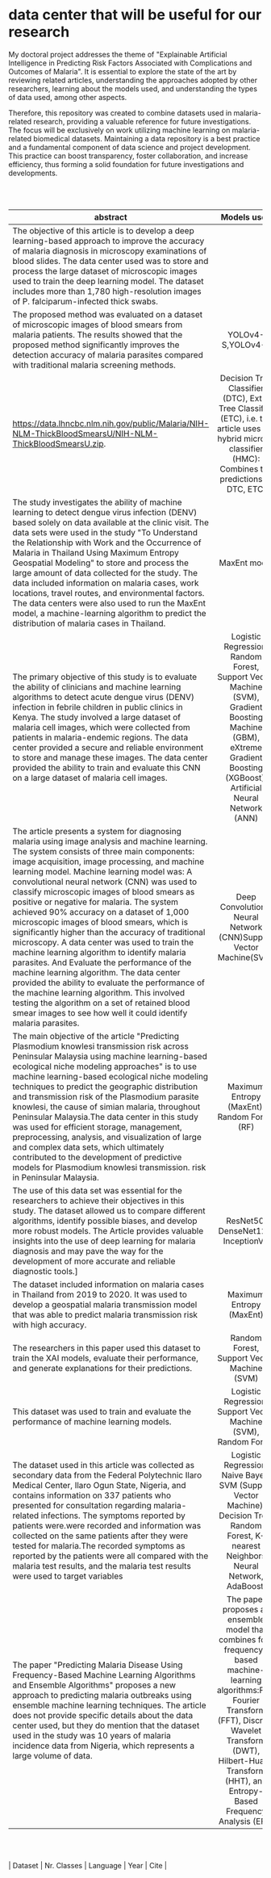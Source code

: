 data center that will be useful for our research
============================================

My doctoral project addresses the theme of "Explainable Artificial Intelligence in Predicting Risk Factors Associated with Complications and Outcomes of Malaria". It is essential to explore the state of the art by reviewing related articles, understanding the approaches adopted by other researchers, learning about the models used, and understanding the types of data used, among other aspects.

Therefore, this repository was created to combine datasets used in malaria-related research, providing a valuable reference for future investigations. The focus will be exclusively on work utilizing machine learning on malaria-related biomedical datasets. Maintaining a data repository is a best practice and a fundamental component of data science and project development. This practice can boost transparency, foster collaboration, and increase efficiency, thus forming a solid foundation for future investigations and developments.

<br> <br> 


| abstract                      |        Models used                    | Language | Year |Reference & Dataset | 
|---------------------------------------------------------------------------------------------------------------------------------------------------------------------------------------------------------------------------------------|:----------------------------------:| :-------:|------|------|
| The objective of this article is to develop a deep learning-based approach to improve the accuracy of malaria diagnosis in microscopy examinations of blood slides. The data center used was to store and process the large dataset of microscopic images used to train the deep learning model. The dataset includes more than 1,780 high-resolution images of P. falciparum-infected thick swabs.
The proposed method was evaluated on a dataset of microscopic images of blood smears from malaria patients. The results showed that the proposed method significantly improves the detection accuracy of malaria parasites compared with traditional malaria screening methods.| YOLOv4-S,YOLOv4-L| English|2023|  https://bmcmedimaging.biomedcentral.com/articles/10.1186/s12880-023-00993-9. The datasets used linkhttps://data.lhncbc.nlm.nih.gov/public/Malaria/Thick_Smears_150/index.html, is available here http://air.ug/downloads/plasmodium-phonecamera.zip, https://drive.google.com/drive/folders/1p45Dt-BJy8hhoI-rYnhcaL6IMl5FsFL-?usp=sharing (last accessed: 03/10/2022). https://data.lhncbc.nlm.nih.gov/public/Malaria/NIH-NLM-ThickBloodSmearsU/NIH-NLM-ThickBloodSmearsU.zip.|   
| https://data.lhncbc.nlm.nih.gov/public/Malaria/NIH-NLM-ThickBloodSmearsU/NIH-NLM-ThickBloodSmearsU.zip.|Decision Tree Classifier (DTC), Extra Tree Classifier (ETC), i.e. the article uses the hybrid microbe classifier (HMC): Combines the predictions of DTC, ETC. | English | 2023 | [Predicting microbe organisms using data of living micro forms of life and hybrid microbes classifier] dataset[ (https://journals.plos.org/plosone/article?id=10.1371/journal.pone.0284522) https://doi.org/10.1371/journal.pone.0284522.s001 (ZIP)] |
|The study investigates the ability of machine learning to detect dengue virus infection (DENV) based solely on data available at the clinic visit. The data sets were used in the study "To Understand the Relationship with Work and the Occurrence of Malaria in Thailand Using Maximum Entropy Geospatial Modeling" to store and process the large amount of data collected for the study. The data included information on malaria cases, work locations, travel routes, and environmental factors. The data centers were also used to run the MaxEnt model, a machine-learning algorithm to predict the distribution of malaria cases in Thailand.|  MaxEnt model| English |  2023 |[(https://malariajournal.biomedcentral.com/articles/10.1186/s12936-023-04478-6)](https://malariajournal.biomedcentral.com/articles/10.1186/s12936-023-04478-6)  dataset (http://servir-rlcms.appspot.com/static/html/home.html), http://malaria.ddc.moph.go.th/malariar10/index_newversion.php|
| The primary objective of this study is to evaluate the ability of clinicians and machine learning algorithms to detect acute dengue virus (DENV) infection in febrile children in public clinics in Kenya. The study involved a large dataset of malaria cell images, which were collected from patients in malaria-endemic regions. The data center provided a secure and reliable environment to store and manage these images. The data center provided the ability to train and evaluate this CNN on a large dataset of malaria cell images. |Logistic Regression, Random Forest, Support Vector Machine (SVM), Gradient Boosting Machine (GBM), eXtreme Gradient Boosting (XGBoost), Artificial Neural Network (ANN)| English | 2023 | [[Image analysis and machine learning-based malaria assessment system](https://journals.plos.org/globalpublichealth/article?id=10.1371/journal.pgph.0001950)]](https://link.springer.com/article/10.1007/s12553-021-00620-z) dataset [(https://lhncbc.nlm.nih.gov/LHC-downloads/downloads.html#malariadatasets) |
| The article presents a system for diagnosing malaria using image analysis and machine learning. The system consists of three main components: image acquisition, image processing, and machine learning model. Machine learning model was: A convolutional neural network (CNN) was used to classify microscopic images of blood smears as positive or negative for malaria. The system achieved 90% accuracy on a dataset of 1,000 microscopic images of blood smears, which is significantly higher than the accuracy of traditional microscopy. A data center was used to train the machine learning algorithm to identify malaria parasites. And Evaluate the performance of the machine learning algorithm. The data center provided the ability to evaluate the performance of the machine learning algorithm. This involved testing the algorithm on a set of retained blood smear images to see how well it could identify malaria parasites. | Deep Convolutional Neural Network (CNN)Support Vector Machine(SVM)|English|2023|https://www.sciencedirect.com/science/article/pii/S2352864821000523. Data not available / Data will be made available on request|
| The main objective of the article "Predicting Plasmodium knowlesi transmission risk across Peninsular Malaysia using machine learning-based ecological niche modeling approaches" is to use machine learning-based ecological niche modeling techniques to predict the geographic distribution and transmission risk of the Plasmodium parasite knowlesi, the cause of simian malaria, throughout Peninsular Malaysia.The data center in this study was used for efficient storage, management, preprocessing, analysis, and visualization of large and complex data sets, which ultimately contributed to the development of predictive models for Plasmodium knowlesi transmission. risk in Peninsular Malaysia.|  Maximum Entropy (MaxEnt), Random Forest (RF)| English | 2023 | https://www.frontiersin.org/articles/10.3389/fmicb.2023.1126418/full.  Requests to access these datasets should be directed to chtingwu@tmu.edu.tw. The data analyzed in this study is subject to the following licenses/restrictions: The data for this study is available from the Ministry of Health Malaysia. Restrictions apply to the availability of this data. Data is available with permission from the Malaysian Ministry of Health. Data generated in the study are available from the corresponding author upon reasonable request. |
|The use of this data set was essential for the researchers to achieve their objectives in this study. The dataset allowed us to compare different algorithms, identify possible biases, and develop more robust models. The Article provides valuable insights into the use of deep learning for malaria diagnosis and may pave the way for the development of more accurate and reliable diagnostic tools.] | ResNet50, DenseNet121, InceptionV3 | English |  2023| [Performance Analysis of Deep Learning Algorithms in Diagnosis of Malaria Disease (https://media.malariaworld.org/Performance_Analysis_of_Deep_Learning_Algorithms_in_Diagnosis_of_Malaria_Disease_758ec67bb1.pdf). This dataset was taken from the National Institutes of Health (NIH) website (https://www.nih.gov/, accessed on 11 August 2022). |
| The dataset included information on malaria cases in Thailand from 2019 to 2020. It was used to develop a geospatial malaria transmission model that was able to predict malaria transmission risk with high accuracy. |Maximum Entropy (MaxEnt)  | English | 2023 | [Understanding work-related travel and its relation to malaria occurrence in Thailand using geospatial maximum entropy modeling](https://malariajournal.biomedcentral.com/articles/10.1186/s12936-023-04478-6) Landcover data is publicly available through http://servir-rlcms.appspot.com/static/html/home.html. Malaria cases data from MOPH is available through: http://malaria.ddc.moph.go.th/malariar10/index_newversion.php|
|The researchers in this paper used this dataset to train the XAI models, evaluate their performance, and generate explanations for their predictions.| Random Forest, Support Vector Machine (SVM) | Portuguese | 2023 |[Predicting Plasmodium knowlesi transmission risk across Peninsular Malaysia using machine learning-based ecological niche modeling approaches](https://www.frontiersin.org/articles/10.3389/fmicb.2023.1126418/full)  dataset https://lhncbc.nlm.nih.gov/LHC-downloads/downloads.html#malariadatasets|
| This dataset was used to train and evaluate the performance of machine learning models. | Logistic Regression, Support Vector Machine (SVM), Random Forest | English | 2022 |[ [Malaria cell image classification by explainable artificial intelligence](https://link.springer.com/article/10.1007/s12553-021-00620-z) ](https://www.tandfonline.com/doi/full/10.1080/08839514.2022.2031826)|
| The dataset used in this article was collected as secondary data from the Federal Polytechnic Ilaro Medical Center, Ilaro Ogun State, Nigeria, and contains information on 337 patients who presented for consultation regarding malaria-related infections. The symptoms reported by patients were.were recorded and information was collected on the same patients after they were tested for malaria.The recorded symptoms as reported by the patients were all compared with the malaria test results, and the malaria test results were used to target variables | Logistic Regression, Naive Bayes, SVM (Support Vector Machine), Decision Tree, Random Forest, K-nearest Neighbors Neural Network, AdaBoost.|  | English | 2022 | Diagnosing malaria from some symptoms: a machine learning approach and public health implications](https://link.springer.com/article/10.1007/s12553-020-00488-5)  dataset [[aimed.tar.gz](datasets/aimed.tar.gz)](https://www.sciencedirect.com/science/article/pii/S2352340919313526)| |
| The paper "Predicting Malaria Disease Using Frequency-Based Machine Learning Algorithms and Ensemble Algorithms" proposes a new approach to predicting malaria outbreaks using ensemble machine learning techniques. The article does not provide specific details about the data center used, but they do mention that the dataset used in the study was 10 years of malaria incidence data from Nigeria, which represents a large volume of data. | The paper proposes an ensemble model that combines four frequency-based machine-learning algorithms:Fast Fourier Transform (FFT), Discrete Wavelet Transform (DWT), Hilbert-Huang Transform (HHT), and Entropy-Based Frequency Analysis (EFA)|  | English | 2023 | [Diagnosing malaria from some symptoms: a machine learning approach and public health implications](https://link.springer.com/article/10.1007/s12553-020-00488-5)](https://ieeexplore.ieee.org/abstract/document/10379206) no data center available |
<br><br>

| Dataset                           | Nr. Classes   | Language | Year | Cite | 
